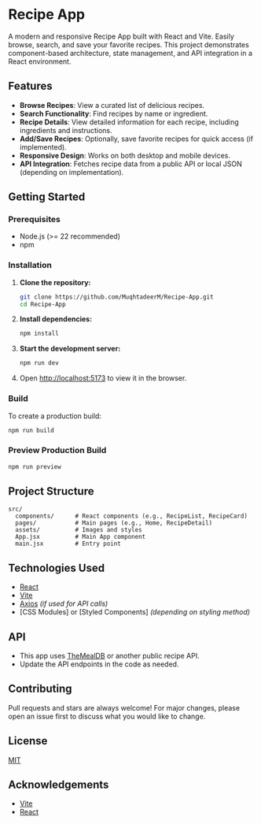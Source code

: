 # Recipe App

A modern and responsive Recipe App built with React and Vite. Easily browse, search, and save your favorite recipes. This project demonstrates component-based architecture, state management, and API integration in a React environment.

## Features

- **Browse Recipes**: View a curated list of delicious recipes.
- **Search Functionality**: Find recipes by name or ingredient.
- **Recipe Details**: View detailed information for each recipe, including ingredients and instructions.
- **Add/Save Recipes**: Optionally, save favorite recipes for quick access (if implemented).
- **Responsive Design**: Works on both desktop and mobile devices.
- **API Integration**: Fetches recipe data from a public API or local JSON (depending on implementation).

## Getting Started

### Prerequisites

- Node.js (>= 22 recommended)
- npm 

### Installation

1. **Clone the repository:**
   ```bash
   git clone https://github.com/MuqhtadeerM/Recipe-App.git
   cd Recipe-App
   ```

2. **Install dependencies:**
   ```bash
   npm install
   ```

3. **Start the development server:**
   ```bash
   npm run dev
   ```

4. Open [http://localhost:5173](http://localhost:5173) to view it in the browser.

### Build

To create a production build:
```bash
npm run build
```

### Preview Production Build

```bash
npm run preview
```

## Project Structure

```
src/
  components/      # React components (e.g., RecipeList, RecipeCard)
  pages/           # Main pages (e.g., Home, RecipeDetail)
  assets/          # Images and styles
  App.jsx          # Main App component
  main.jsx         # Entry point
```

## Technologies Used

- [React](https://react.dev/)
- [Vite](https://vitejs.dev/)
- [Axios](https://axios-http.com/) _(if used for API calls)_
- [CSS Modules] or [Styled Components] _(depending on styling method)_

## API

- This app uses [TheMealDB](https://www.themealdb.com/api.php) or another public recipe API.
- Update the API endpoints in the code as needed.

## Contributing

Pull requests and stars are always welcome! For major changes, please open an issue first to discuss what you would like to change.

## License

[MIT](LICENSE)

## Acknowledgements

- [Vite](https://vitejs.dev/)
- [React](https://react.dev/)
